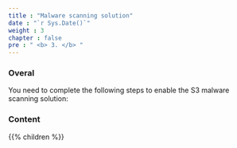 ```yaml
---
title : "Malware scanning solution"
date : "`r Sys.Date()`"
weight : 3
chapter : false
pre : " <b> 3. </b> "
---
```


### Overal

You need to complete the following steps to enable the S3 malware scanning solution:

### Content
{{% children  %}}